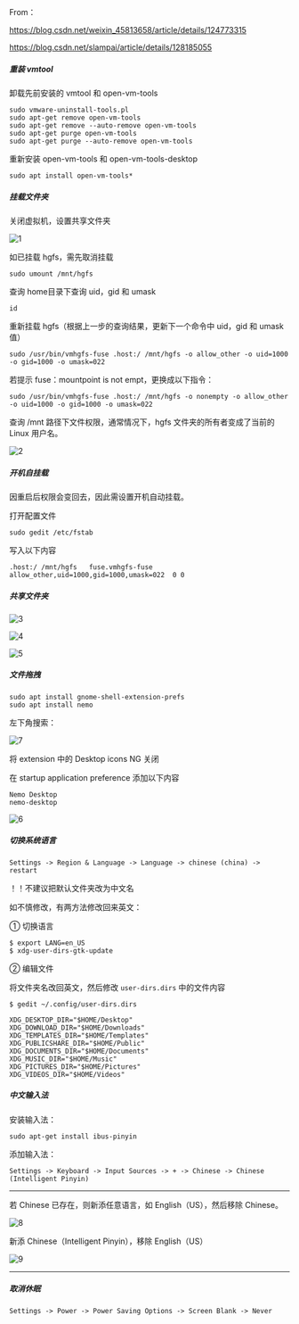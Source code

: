 From：

https://blog.csdn.net/weixin_45813658/article/details/124773315

https://blog.csdn.net/slampai/article/details/128185055

##### 重装 vmtool

卸载先前安装的 vmtool 和 open-vm-tools

```shell
sudo vmware-uninstall-tools.pl
sudo apt-get remove open-vm-tools
sudo apt-get remove --auto-remove open-vm-tools
sudo apt-get purge open-vm-tools
sudo apt-get purge --auto-remove open-vm-tools
```

重新安装 open-vm-tools 和 open-vm-tools-desktop

```shell
sudo apt install open-vm-tools*
```

##### 挂载文件夹

关闭虚拟机，设置共享文件夹

![1](vmware_tools.assets/1.png)

如已挂载 hgfs，需先取消挂载

```shell
sudo umount /mnt/hgfs
```

查询 home目录下查询 uid，gid 和 umask

```shell
id
```

重新挂载 hgfs（根据上一步的查询结果，更新下一个命令中 uid，gid 和 umask 值）

```
sudo /usr/bin/vmhgfs-fuse .host:/ /mnt/hgfs -o allow_other -o uid=1000 -o gid=1000 -o umask=022
```

若提示 fuse：mountpoint is not empt，更换成以下指令：

```
sudo /usr/bin/vmhgfs-fuse .host:/ /mnt/hgfs -o nonempty -o allow_other -o uid=1000 -o gid=1000 -o umask=022
```

查询 /mnt 路径下文件权限，通常情况下，hgfs 文件夹的所有者变成了当前的 Linux 用户名。

![2](vmware_tools.assets/2.png)

##### 开机自挂载

因重启后权限会变回去，因此需设置开机自动挂载。

打开配置文件

```
sudo gedit /etc/fstab 
```

写入以下内容

```
.host:/ /mnt/hgfs   fuse.vmhgfs-fuse  allow_other,uid=1000,gid=1000,umask=022  0 0
```

##### 共享文件夹

![3](vmware_tools.assets/3.png)

![4](vmware_tools.assets/4.png)

![5](vmware_tools.assets/5.png)

##### 文件拖拽

```shell
sudo apt install gnome-shell-extension-prefs
sudo apt install nemo
```

左下角搜索：

![7](vmware_tools.assets/7.png)

将 extension 中的 Desktop icons NG 关闭

在 startup application preference 添加以下内容

```
Nemo Desktop
nemo-desktop
```

![6](vmware_tools.assets/6.png)

##### 切换系统语言

`Settings -> Region & Language -> Language -> chinese (china) -> restart`

！！不建议把默认文件夹改为中文名

如不慎修改，有两方法修改回来英文：

① 切换语言

```shell
$ export LANG=en_US
$ xdg-user-dirs-gtk-update
```

② 编辑文件

将文件夹名改回英文，然后修改 `user-dirs.dirs` 中的文件内容

```shell
$ gedit ~/.config/user-dirs.dirs

XDG_DESKTOP_DIR="$HOME/Desktop"
XDG_DOWNLOAD_DIR="$HOME/Downloads"
XDG_TEMPLATES_DIR="$HOME/Templates"
XDG_PUBLICSHARE_DIR="$HOME/Public"
XDG_DOCUMENTS_DIR="$HOME/Documents"
XDG_MUSIC_DIR="$HOME/Music"
XDG_PICTURES_DIR="$HOME/Pictures"
XDG_VIDEOS_DIR="$HOME/Videos"
```

##### 中文输入法

安装输入法：

```shell
sudo apt-get install ibus-pinyin
```

添加输入法：

`Settings -> Keyboard -> Input Sources -> + -> Chinese -> Chinese (Intelligent Pinyin)`

---

若 Chinese  已存在，则新添任意语言，如 English（US），然后移除 Chinese。

![8](vmware_tools.assets/8.png)

新添 Chinese（Intelligent Pinyin），移除 English（US）

![9](vmware_tools.assets/9.png)

---

##### 取消休眠

`Settings -> Power -> Power Saving Options -> Screen Blank -> Never`